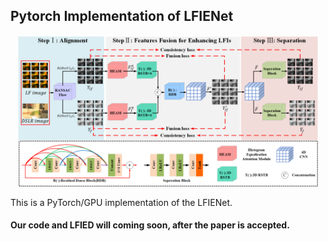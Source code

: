 ## Pytorch Implementation of LFIENet

<p align="center">
  <img src="https://github.com/YT3DVision/LFIENet/blob/main/figure/network.png" width="480">
</p>

This is a PyTorch/GPU implementation of the LFIENet. 

#### Our code and LFIED will coming soon, after the paper is accepted.
